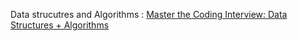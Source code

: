 Data strucutres and Algorithms :
[Master the Coding Interview: Data Structures + Algorithms](https://www.udemy.com/course/master-the-coding-interview-data-structures-algorithms/)
